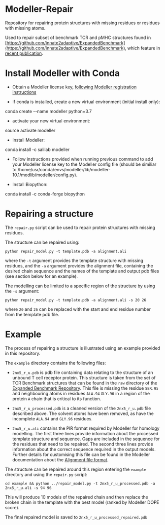 # Modeller-Repair

Repository for repairing protein structures with missing residues or residues with missing atoms.

Used to repair subset of benchmark TCR and pMHC structures found in [https://github.com/innate2adaptive/ExpandedBenchmark](https://github.com/innate2adaptive/ExpandedBenchmark), which feature in [recent publication](https://doi.org/10.3389/fimmu.2021.686127).

# Install Modeller with Conda

* Obtain a Modeller license key, [following Modeller registration instructions](https://salilab.org/modeller/registration.html) 

* If conda is installed, create a new virtual environment (initial install only):

conda create --name modeller python=3.7

* activate your new virtual environment:

source activate modeller

* Install Modeller:

conda install -c salilab modeller

* Follow instructions provided when running previous command to add your Modeller license key to the Modeller config file (should be similiar to /home/usr/conda/envs/modeller/lib/modeller-10.1/modlib/modeller/config.py).

* Install Biopython:

conda install -c conda-forge biopython

# Repairing a structure

The `repair.py` script can be used to repair protein structures with missing residues.

The structure can be repaired using:

`python repair_model.py -t template.pdb -a alignment.ali`

where the `-t` argument provides the template structure with missing residues, and the `-a` argument provides the alignment file, containing the desired chain sequence and the names of the template and output pdb files (see section below for an example).

The modelling can be limited to a specific region of the structure by using the `-s` argument:

`python repair_model.py -t template.pdb -a alignment.ali -s 20 26`

where `20` and `26` can be replaced with the start and end residue number from the template pdb file.

# Example

The process of repairing a structure is illustrated using an example provided in this repository.

The `example` directory contains the following files:

* `2nx5_r_u.pdb` is pdb file containing data relating to the structure of an unbound T cell receptor protein. This structure is taken from the set of TCR Benchmark structures that can be found in the `raw` directory of the [Expanded Benchmark Repository](https://github.com/innate2adaptive/ExpandedBenchmark). This file is missing the residue `SER.95` and neighbouring atoms in residues `ALA.94` `GLY.96`  in a region of the protein `A` chain that is critical to its function.

* `2nx5_r_u_processed.pdb` is a cleaned version of the `2nx5_r_u.pdb` file described above. The solvent atoms have been removed, as have the incomplete `ALA.94` and `GLY.96` residues.

* `2nx5_r_u.ali` contains the PIR format required by Modeller for homology modelling. The first three lines provide information about the processed template structure and sequence. Gaps are included in the sequence for the residues that need to be repaired. The second three lines provide information about the correct sequence required in the output models. Further details for customising this file can be found in the Modeller documentation about the [Alignment file format](https://salilab.org/modeller/8v2/manual/node176.html).

The structure can be repaired around this region entering the `example` directory and using the `repair.py` script:

`cd example && python ../repair_model.py -t 2nx5_r_u_processed.pdb -a 2nx5_r_u.ali -s 94 96`

This will produce 10 models of the repaired chain and then replace the broken chain in the template with the best model (ranked by Modeller DOPE score).

The final repaired model is saved to `2nx5_r_u_processed_repaired.pdb`

